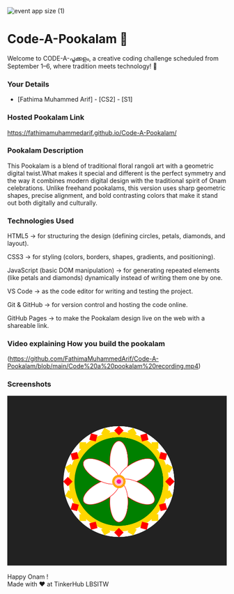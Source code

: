 <img width="1920" height="1080" alt="event app size (1)" src="https://github.com/user-attachments/assets/9c18c1de-1249-41ca-9561-1bc003606551" />

# Code-A-Pookalam 🌸
Welcome to CODE-A-പൂക്കളം, a creative coding challenge scheduled from September 1–6, where tradition meets technology! 🌼


### Your Details
- [Fathima Muhammed Arif] - [CS2] - [S1]



### Hosted Pookalam Link
https://fathimamuhammedarif.github.io/Code-A-Pookalam/


### Pookalam Description
This Pookalam is a blend of traditional floral rangoli art with a geometric digital twist.What makes it special and different is the perfect symmetry and the way it combines modern digital design with the traditional spirit of Onam celebrations. Unlike freehand pookalams, this version uses sharp geometric shapes, precise alignment, and bold contrasting colors that make it stand out both digitally and culturally.



### Technologies Used 
HTML5 → for structuring the design (defining circles, petals, diamonds, and layout).

CSS3 → for styling (colors, borders, shapes, gradients, and positioning).

JavaScript (basic DOM manipulation) → for generating repeated elements (like petals and diamonds) dynamically instead of writing them one by one.

VS Code → as the code editor for writing and testing the project.

Git & GitHub → for version control and hosting the code online.

GitHub Pages → to make the Pookalam design live on the web with a shareable link.

### Video explaining How you build the pookalam
(https://github.com/FathimaMuhammedArif/Code-A-Pookalam/blob/main/Code%20a%20pookalam%20recording.mp4)


### Screenshots
![alt text](<Pookalam screenshot-1-1.png>)


Happy Onam ! <br>
Made with ❤️ at TinkerHub LBSITW
